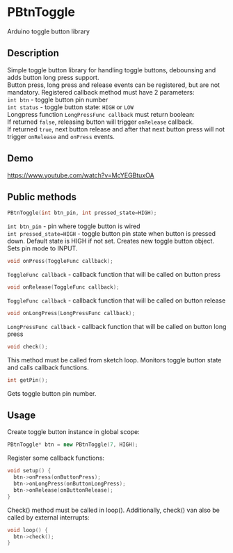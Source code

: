 # PBtnToggle
Arduino toggle button library

## Description
Simple toggle button library for handling toggle buttons, debounsing and adds button long press support.<br />
Button press, long press and release events can be registered, but are not mandatory. Registered callback method must have 2 parameters:<br />
`int btn` - toggle button pin number<br />
`int status` - toggle button state: `HIGH` or `LOW`<br />
Longpress function `LongPressFunc callback` must return boolean:<br />
  If returned `false`, releasing button will trigger `onRelease` callback.<br />
  If returned `true`, next button release and after that next button press will not trigger `onRelease` and `onPress` events.<br />
  
## Demo
https://www.youtube.com/watch?v=McYEGBtuxOA

## Public methods
```c++
PBtnToggle(int btn_pin, int pressed_state=HIGH);
```
`int btn_pin` - pin where toggle button is wired<br />
`int pressed_state=HIGH` - toggle button pin state when button is pressed down. Default state is HIGH if not set.
Creates new toggle button object. Sets pin mode to INPUT.<br />

```c++
void onPress(ToggleFunc callback);
```
`ToggleFunc callback` - callback function that will be called on button press

```c++
void onRelease(ToggleFunc callback);
```
`ToggleFunc callback` - callback function that will be called on button release

```c++
void onLongPress(LongPressFunc callback);
```
`LongPressFunc callback` - callback function that will be called on button long press

```c++
void check();
```
This method must be called from sketch loop. Monitors toggle button state and calls callback functions.

```c++
int getPin();
```
Gets toggle button pin number.

## Usage
Create toggle button instance in global scope:
```c++
PBtnToggle* btn = new PBtnToggle(7, HIGH);
```
Register some callback functions:
```c++
void setup() {
  btn->onPress(onButtonPress);
  btn->onLongPress(onButtonLongPress);
  btn->onRelease(onButtonRelease);
}
```
Check() method must be called in loop(). Additionally, check() van also be called by external interrupts:
```c++
void loop() {
  btn->check();
}
```
